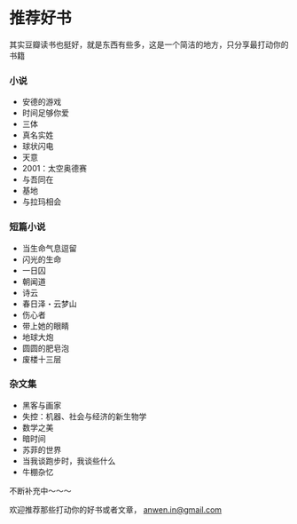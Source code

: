 推荐好书
========


其实豆瓣读书也挺好，就是东西有些多，这是一个简洁的地方，只分享最打动你的书籍

### 小说
* 安德的游戏
* 时间足够你爱
* 三体
* 真名实姓
* 球状闪电
* 天意
* 2001：太空奥德赛
* 与吾同在
* 基地
* 与拉玛相会

### 短篇小说
* 当生命气息逗留
* 闪光的生命
* 一日囚
* 朝闻道
* 诗云
* 春日泽・云梦山
* 伤心者
* 带上她的眼睛
* 地球大炮
* 圆圆的肥皂泡
* 废楼十三层

### 杂文集

* 黑客与画家
* 失控：机器、社会与经济的新生物学
* 数学之美
* 暗时间
* 苏菲的世界
* 当我谈跑步时，我谈些什么
* 牛棚杂忆

不断补充中～～～

欢迎推荐那些打动你的好书或者文章， anwen.in@gmail.com
